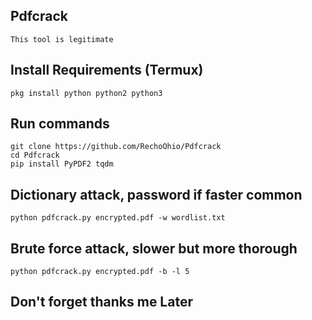 ## Pdfcrack 
```
This tool is legitimate 
```
## Install Requirements (Termux)
```
pkg install python python2 python3
```
## Run commands 
```
git clone https://github.com/RechoOhio/Pdfcrack
cd Pdfcrack
pip install PyPDF2 tqdm
```
## Dictionary attack, password if faster common
```
python pdfcrack.py encrypted.pdf -w wordlist.txt
```
## Brute force attack, slower but more thorough 
```
python pdfcrack.py encrypted.pdf -b -l 5
```
## Don't forget thanks me Later
